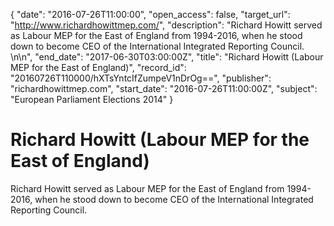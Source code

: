 {
  "date": "2016-07-26T11:00:00", 
  "open_access": false, 
  "target_url": "http://www.richardhowittmep.com/", 
  "description": "Richard Howitt served as Labour MEP for the East of England from 1994-2016, when he stood down to become CEO of the International Integrated Reporting Council. \n\n", 
  "end_date": "2017-06-30T03:00:00Z", 
  "title": "Richard Howitt (Labour MEP for the East of England)", 
  "record_id": "20160726T110000/hXTsYntcIfZumpeV1nDrOg==", 
  "publisher": "richardhowittmep.com", 
  "start_date": "2016-07-26T11:00:00Z", 
  "subject": "European Parliament Elections 2014"
}

# Richard Howitt (Labour MEP for the East of England)

Richard Howitt served as Labour MEP for the East of England from 1994-2016, when he stood down to become CEO of the International Integrated Reporting Council. 

